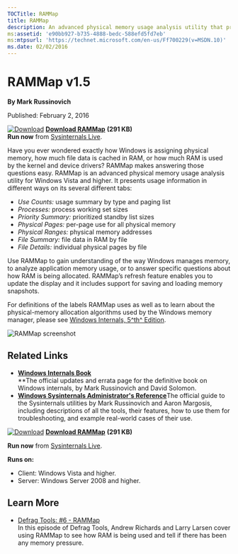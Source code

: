 ```yaml
--- 
TOCTitle: RAMMap
title: RAMMap
description: An advanced physical memory usage analysis utility that presents usage information in different ways on its several different tabs.
ms:assetid: 'e90bb927-b735-4888-bedc-588efd5fd7eb'
ms:mtpsurl: 'https://technet.microsoft.com/en-us/Ff700229(v=MSDN.10)'
ms.date: 02/02/2016
---
```


RAMMap v1.5
===========

**By Mark Russinovich**

Published: February 2, 2016

[![Download](/media/landing/sysinternals/download_sm.png)](https://download.sysinternals.com/files/RAMMap.zip) [**Download RAMMap**](https://download.sysinternals.com/files/RAMMap.zip) **(291 KB)**  
**Run now** from [Sysinternals Live](https://live.sysinternals.com/RAMMap.exe).


Have you ever wondered exactly how Windows is assigning physical memory,
how much file data is cached in RAM, or how much RAM is used by the
kernel and device drivers? RAMMap makes answering those questions easy.
RAMMap is an advanced physical memory usage analysis utility for Windows
Vista and higher. It presents usage information in different ways on its
several different tabs:

-   *Use Counts:* usage summary by type and paging list
-   *Processes:* process working set sizes
-   *Priority Summary:* prioritized standby list sizes
-   *Physical Pages:* per-page use for all physical memory
-   *Physical Ranges:* physical memory addresses
-   *File Summary:* file data in RAM by file
-   *File Details:* individual physical pages by file

Use RAMMap to gain understanding of the way Windows manages memory, to
analyze application memory usage, or to answer specific questions about
how RAM is being allocated. RAMMap’s refresh feature enables you to
update the display and it includes support for saving and loading memory
snapshots.

For definitions of the labels RAMMap uses as well as to learn about the
physical-memory allocation algorithms used by the Windows memory
manager, please see [Windows Internals, 5^th^
Edition](~/learn/windows-internals.md).

![RAMMap screenshot](/media/landing/sysinternals/rammap_thumb.jpg)



## Related Links

-   [**Windows Internals Book**](~/learn/windows-internals.md)  
    **The official updates and errata page for the definitive book on
    Windows internals, by Mark Russinovich and David Solomon.
-   [**Windows Sysinternals Administrator's Reference**](~/learn/troubleshooting-book.md)The
    official guide to the Sysinternals utilities by Mark Russinovich and
    Aaron Margosis, including descriptions of all the tools, their
    features, how to use them for troubleshooting, and example
    real-world cases of their use.

[![Download](/media/landing/sysinternals/download_sm.png)](https://download.sysinternals.com/files/RAMMap.zip) [**Download RAMMap**](https://download.sysinternals.com/files/RAMMap.zip) **(291 KB)**

**Run now** from [Sysinternals Live](https://live.sysinternals.com/RAMMap.exe).

**Runs on:**

-   Client: Windows Vista and higher.
-   Server: Windows Server 2008 and higher.

## Learn More

-   [Defrag Tools: \#6 -  RAMMap](http://channel9.msdn.com/shows/defrag-tools/defrag-tools-6-rammap)  
    In this episode of Defrag Tools, Andrew Richards and Larry Larsen
    cover using RAMMap to see how RAM is being used and tell if there
    has been any memory pressure.


